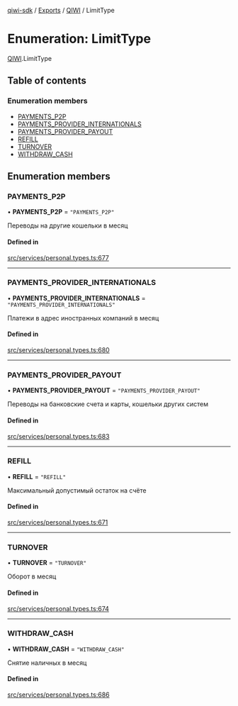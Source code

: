 [qiwi-sdk](../README.md) / [Exports](../modules.md) / [QIWI](../modules/QIWI.md) / LimitType

# Enumeration: LimitType

[QIWI](../modules/QIWI.md).LimitType

## Table of contents

### Enumeration members

- [PAYMENTS\_P2P](QIWI.LimitType.md#payments_p2p)
- [PAYMENTS\_PROVIDER\_INTERNATIONALS](QIWI.LimitType.md#payments_provider_internationals)
- [PAYMENTS\_PROVIDER\_PAYOUT](QIWI.LimitType.md#payments_provider_payout)
- [REFILL](QIWI.LimitType.md#refill)
- [TURNOVER](QIWI.LimitType.md#turnover)
- [WITHDRAW\_CASH](QIWI.LimitType.md#withdraw_cash)

## Enumeration members

### PAYMENTS\_P2P

• **PAYMENTS\_P2P** = `"PAYMENTS_P2P"`

Переводы на другие кошельки в месяц

#### Defined in

[src/services/personal.types.ts:677](https://github.com/AlexXanderGrib/node-qiwi-sdk/blob/59731a2/src/services/personal.types.ts#L677)

___

### PAYMENTS\_PROVIDER\_INTERNATIONALS

• **PAYMENTS\_PROVIDER\_INTERNATIONALS** = `"PAYMENTS_PROVIDER_INTERNATIONALS"`

Платежи в адрес иностранных компаний в месяц

#### Defined in

[src/services/personal.types.ts:680](https://github.com/AlexXanderGrib/node-qiwi-sdk/blob/59731a2/src/services/personal.types.ts#L680)

___

### PAYMENTS\_PROVIDER\_PAYOUT

• **PAYMENTS\_PROVIDER\_PAYOUT** = `"PAYMENTS_PROVIDER_PAYOUT"`

Переводы на банковские счета и карты, кошельки других систем

#### Defined in

[src/services/personal.types.ts:683](https://github.com/AlexXanderGrib/node-qiwi-sdk/blob/59731a2/src/services/personal.types.ts#L683)

___

### REFILL

• **REFILL** = `"REFILL"`

Максимальный допустимый остаток на счёте

#### Defined in

[src/services/personal.types.ts:671](https://github.com/AlexXanderGrib/node-qiwi-sdk/blob/59731a2/src/services/personal.types.ts#L671)

___

### TURNOVER

• **TURNOVER** = `"TURNOVER"`

Оборот в месяц

#### Defined in

[src/services/personal.types.ts:674](https://github.com/AlexXanderGrib/node-qiwi-sdk/blob/59731a2/src/services/personal.types.ts#L674)

___

### WITHDRAW\_CASH

• **WITHDRAW\_CASH** = `"WITHDRAW_CASH"`

Снятие наличных в месяц

#### Defined in

[src/services/personal.types.ts:686](https://github.com/AlexXanderGrib/node-qiwi-sdk/blob/59731a2/src/services/personal.types.ts#L686)
